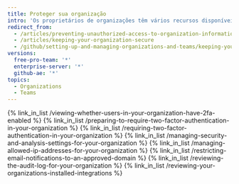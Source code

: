 ```yaml
---
title: Proteger sua organização
intro: 'Os proprietários de organizações têm vários recursos disponíveis para ajudá-los a proteger seus projetos e dados. Se você for o proprietário de uma organização, você deverá revisar regularmente o log de auditoria da sua organização{% if currentVersion != "github-ae@latest" %}, status de 2FA do integrante{% endif %} e as configurações do aplicativo para garantir que não ocorra nenhuma atividade não autorizada ou maliciosa.'
redirect_from:
  - /articles/preventing-unauthorized-access-to-organization-information/
  - /articles/keeping-your-organization-secure
  - /github/setting-up-and-managing-organizations-and-teams/keeping-your-organization-secure
versions:
  free-pro-team: '*'
  enterprise-server: '*'
  github-ae: '*'
topics:
  - Organizations
  - Teams
---
```


{% link_in_list /viewing-whether-users-in-your-organization-have-2fa-enabled %}
{% link_in_list /preparing-to-require-two-factor-authentication-in-your-organization %}
{% link_in_list /requiring-two-factor-authentication-in-your-organization %}
{% link_in_list /managing-security-and-analysis-settings-for-your-organization %}
{% link_in_list /managing-allowed-ip-addresses-for-your-organization %}
{% link_in_list /restricting-email-notifications-to-an-approved-domain %}
{% link_in_list /reviewing-the-audit-log-for-your-organization %}
{% link_in_list /reviewing-your-organizations-installed-integrations %}
